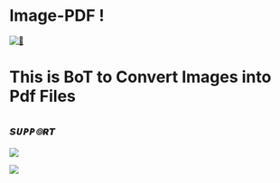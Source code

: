 # Image-PDF !
[![👀](https://telegra.ph/file/0f13fff757a337024ca32.jpg)](https://t.me/image2pdfRoBot) 


# This is BoT to Convert Images into Pdf Files
## <i><b> sᴜᴘᴘ๏ʀᴛ </b></i>

<a href="https://telegram.me/Psycho_Bots" target="_blank"><img src="https://img.shields.io/badge/Join-Astro%20Channel-yellow.svg?style=for-the-badge&logo=Telegram"></a>

<a href="https://telegram.me/Psychobots_chat" target="_blank"><img src="https://img.shields.io/badge/Join-Astro%20Support-brown.svg?style=for-the-badge&logo=Telegram"></a>

